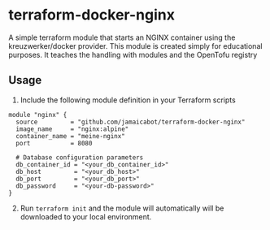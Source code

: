 # terraform-docker-nginx

A simple terraform module that starts an NGINX container using the kreuzwerker/docker provider. This module is created simply for educational purposes. It teaches the handling with modules and the OpenTofu registry

## Usage
1. Include the following module definition in your Terraform scripts
```hcl
module "nginx" {
  source         = "github.com/jamaicabot/terraform-docker-nginx"
  image_name     = "nginx:alpine"
  container_name = "meine-nginx"
  port           = 8080
  
  # Database configuration parameters
  db_container_id = "<your_db_container_id>"
  db_host         = "<your_db_host>"
  db_port         = "<your_db_port>"
  db_password     = "<your-db-password>"
}
```
2. Run `terraform init` and the module will automatically will be downloaded to your local environment.